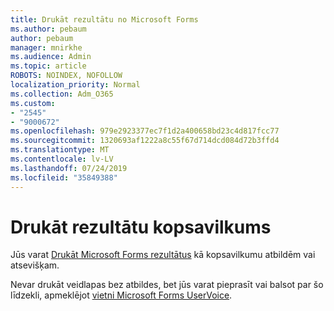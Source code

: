 ```yaml
---
title: Drukāt rezultātu no Microsoft Forms
ms.author: pebaum
author: pebaum
manager: mnirkhe
ms.audience: Admin
ms.topic: article
ROBOTS: NOINDEX, NOFOLLOW
localization_priority: Normal
ms.collection: Adm_O365
ms.custom:
- "2545"
- "9000672"
ms.openlocfilehash: 979e2923377ec7f1d2a400658bd23c4d817fcc77
ms.sourcegitcommit: 1320693af1222a8c55f67d714dcd084d72b3ffd4
ms.translationtype: MT
ms.contentlocale: lv-LV
ms.lasthandoff: 07/24/2019
ms.locfileid: "35849388"
---
```

# <a name="print-results-in-a-summary-of-responses"></a>Drukāt rezultātu kopsavilkums

Jūs varat [Drukāt Microsoft Forms rezultātus](https://support.office.com/article/print-a-form-22100b98-ba3c-41c1-9513-f76caca664fc) kā kopsavilkumu atbildēm vai atsevišķam. 

Nevar drukāt veidlapas bez atbildes, bet jūs varat pieprasīt vai balsot par šo līdzekli, apmeklējot [vietni Microsoft Forms UserVoice](https://microsoftforms.uservoice.com/forums/386451-welcome-to-microsoft-forms-suggestion-box).
